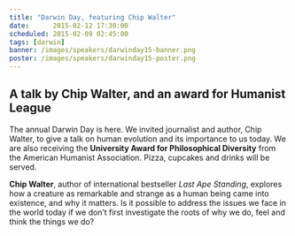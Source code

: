 ```yaml
---
title: "Darwin Day, featuring Chip Walter"
date:      2015-02-12 17:30:00
scheduled: 2015-02-09 02:45:00
tags: [darwin]
banner: /images/speakers/darwinday15-banner.png
poster: /images/speakers/darwinday15-poster.png
---
```

## A talk by Chip Walter, and an award for Humanist League

The annual Darwin Day is here. We invited journalist and author, Chip Walter, to give a talk on human evolution and its importance to us today. We are also receiving the **University Award for Philosophical Diversity** from the American Humanist Association. Pizza, cupcakes and drinks will be served.

**Chip Walter**, author of international bestseller *Last Ape Standing*, explores how a creature as remarkable and strange as a human being came into existence, and why it matters. Is it possible to address the issues we face in the world today if we don’t first investigate the roots of why we do, feel and think the things we do?

